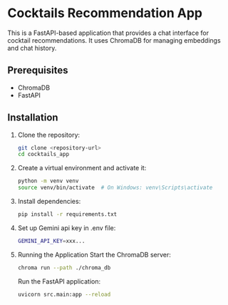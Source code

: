 # Cocktails Recommendation App

This is a FastAPI-based application that provides a chat interface for cocktail recommendations. It uses ChromaDB for managing embeddings and chat history.

## Prerequisites

- ChromaDB
- FastAPI

## Installation

1. Clone the repository:

   ```bash
   git clone <repository-url>
   cd cocktails_app
   
2. Create a virtual environment and activate it:
   ```bash
   python -m venv venv
   source venv/bin/activate  # On Windows: venv\Scripts\activate
   
3. Install dependencies:
   ```bash
   pip install -r requirements.txt
   
4. Set up Gemini api key in .env file:
   ```bash
   GEMINI_API_KEY=xxx...

5. Running the Application
   Start the ChromaDB server:
     ```bash
     chroma run --path ./chroma_db
      ```
   Run the FastAPI application:
     ```bash
     uvicorn src.main:app --reload
